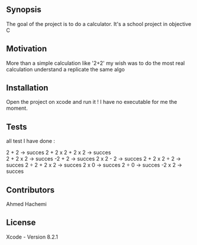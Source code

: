 ## Synopsis

The goal of the project is to do a calculator. It's a school project in objective C 

## Motivation

More than a simple calculation like '2+2' my wish was to do the most real calculation understand a replicate the same algo

## Installation

Open the project on xcode and run it ! I have no executable for me the moment.

## Tests

all test I have done : 

2 + 2 -> succes 
2 + 2 x 2 + 2 x 2 -> succes  
2 + 2 x 2 -> succes 
-2 + 2 -> succes 
2 x 2 - 2 -> succes 
2 + 2 x 2 ÷ 2 -> succes 
2 ÷ 2 + 2 x 2 -> succes 
2 x 0 -> succes 
2 ÷ 0 -> succes 
-2 x 2 -> succes 

## Contributors

Ahmed Hachemi 

## License

Xcode - Version 8.2.1
